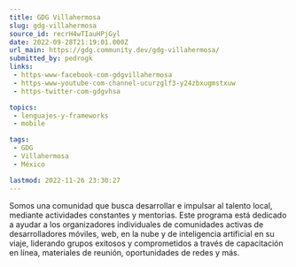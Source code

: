 ```yaml
---
title: GDG Villahermosa
slug: gdg-villahermosa
source_id: recrH4wTIauHPjGyl
date: 2022-09-28T21:19:01.000Z
url_main: https://gdg.community.dev/gdg-villahermosa/
submitted_by: pedrogk
links: 
 - https-www-facebook-com-gdgvillahermosa
 - https-www-youtube-com-channel-ucurzglf3-y24zbxugmstxuw
 - https-twitter-com-gdgvhsa

topics: 
 - lenguajes-y-frameworks
 - mobile

tags: 
 - GDG
 - Villahermosa
 - México

lastmod: 2022-11-26 23:30:27
---
```


Somos una comunidad que busca desarrollar e impulsar al talento local, mediante actividades constantes y mentorias. Este programa está dedicado a ayudar a los organizadores individuales de comunidades activas de desarrolladores móviles, web, en la nube y de inteligencia artificial en su viaje, liderando grupos exitosos y comprometidos a través de capacitación en línea, materiales de reunión, oportunidades de redes y más. 
